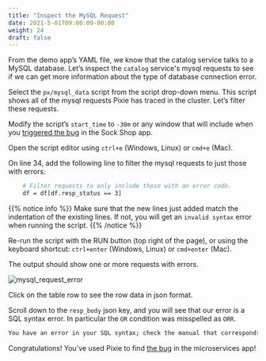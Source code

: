 ```yaml
---
title: "Inspect the MySQL Request"
date: 2021-5-01T09:00:00-00:00
weight: 24
draft: false
---
```


From the demo app’s YAML file, we know that the catalog service talks to a MySQL database. Let’s inspect the `catalog` service's mysql requests to see if we can get more information about the type of database connection error.

Select the `px/mysql_data` script from the script drop-down menu. This script shows all of the mysql requests Pixie has traced in the cluster. Let’s filter these requests.

Modify the script’s `start_time` to `-30m` or any window that will include when you [triggered the bug](/intermediate/241_pixie/prereqs/#trigger-the-microservices-application-bug) in the Sock Shop app.

Open the script editor using `ctrl+e` (Windows, Linux) or `cmd+e` (Mac).

On line 34, add the following line to filter the mysql requests to just those with errors:

```bash
    # Filter requests to only include those with an error code.
    df = df[df.resp_status == 3]
```

{{% notice info %}}
Make sure that the new lines just added match the indentation of the existing lines. If not, you will get an `invalid syntax` error when running the script.
{{% /notice %}}

Re-run the script with the RUN button (top right of the page), or using the keyboard shortcut: `ctrl+enter` (Windows, Linux) or `cmd+enter` (Mac).

The output should show one or more requests with errors.

![mysql_request_error](/images/pixie/mysql_request_error.png)

Click on the table row to see the row data in json format.

Scroll down to the `resp_body` json key, and you will see that our error is a SQL syntax error. In particular the `OR` condition was misspelled as `ORR`.

```bash
You have an error in your SQL syntax; check the manual that corresponds to your MySQL server version for the right syntax to use near 'ORR tag.name=? GROUP BY id ORDER BY ?' at line 1,
```

Congratulations! You've used Pixie to find [the bug](https://github.com/pixie-labs/sock-shop-catalogue/commit/8e627148b72d6c4cbf4d17d08dd60f3bad38961d) in the microservices app!
